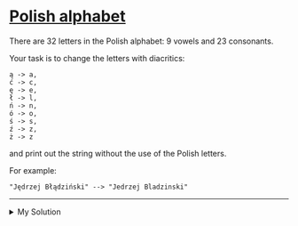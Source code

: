 # [Polish alphabet](https://www.codewars.com/kata/57ab2d6072292dbf7c000039)

There are 32 letters in the Polish alphabet: 9 vowels and 23 consonants.

Your task is to change the letters with diacritics:

```
ą -> a,
ć -> c,
ę -> e,
ł -> l,
ń -> n,
ó -> o,
ś -> s,
ź -> z,
ż -> z
```

and print out the string without the use of the Polish letters.

For example:

```
"Jędrzej Błądziński" --> "Jedrzej Bladzinski"
```

---

<details><summary>My Solution</summary>

```js
function correctPolishLetters(string) {
  const diacriticMap = {
    ą: 'a',
    ć: 'c',
    ę: 'e',
    ł: 'l',
    ń: 'n',
    ó: 'o',
    ś: 's',
    ź: 'z',
    ż: 'z'
  }
  // Use regex to replace diacritic characters with their non-diacritic counterparts
  return string.replace(/[ąćęłńóśźż]/g, match => diacriticMap[match] || match)
}
```

</details>
